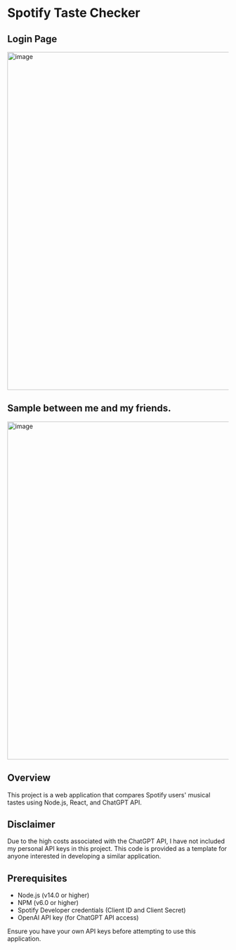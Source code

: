 # Spotify Taste Checker
## Login Page
<img width="769" alt="image" src="https://github.com/ShawnG134/Spotify-Taste-Checker/assets/168505455/27db3d50-e06e-4835-88ba-0d0954fe41c7">


## Sample between me and my friends.
<img width="769" alt="image" src="https://github.com/ShawnG134/Spotify-Taste-Checker/assets/168505455/bbe9bf1a-eace-4d47-a5b2-218edc3d22f1">




## Overview
This project is a web application that compares Spotify users' musical tastes using Node.js, React, and ChatGPT API.

## Disclaimer
Due to the high costs associated with the ChatGPT API, I have not included my personal API keys in this project. This code is provided as a template for anyone interested in developing a similar application.

## Prerequisites
- Node.js (v14.0 or higher)
- NPM (v6.0 or higher)
- Spotify Developer credentials (Client ID and Client Secret)
- OpenAI API key (for ChatGPT API access)

Ensure you have your own API keys before attempting to use this application.
